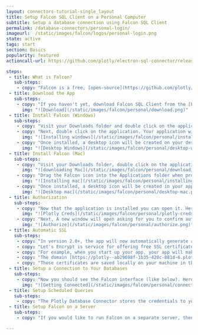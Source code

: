 ```yaml
---
layout: connectors-tutorial-single_layout
title: Setup Falcon SQL Client on a Personal Computer
subtitle: Setup a database connection using Falcon SQL Client
permalink: /database-connectors/personal-login/
imageurl:  /static/images/falcon/logos/personal-login.png
state: active
tags: start
section: Basics
popularity: featured
actioncall-url: https://github.com/plotly/electron-sql-connector/releases

steps:
 - title: What is Falcon?
   sub-steps:
    - copy: "Falcon is a free, [open-source](https://github.com/plotly/plotly-database-connector/) SQL editor with inline data visualization. With Falcon you can connect to your database in the Connection tab, run SQL queries in the Query tab, then export your results as a CSV or open them in the [Chart Studio](https://plot.ly/create) to unlock the full power of Plotly graphs. Optionally, you can use Falcon as a middleman between plot.ly and your database - so that when your database updates, your charts and dashboards update as well. Currently, Falcon supports connections to RedShift, MySQL, PostgreSQL, IBM DB2, Impala, MS SQL, and SQLite."
 - title: Download the App
   sub-steps:
    - copy: "If you haven't yet, download Falcon SQL Client from the [Falcon product page](https://plot.ly/free-sql-client-download/) to get started! Upon clicking on the download button for either Mac or Windows distribution, a file should be added to your Downloads folder."
      img: "![Download](/static/images/falcon/personal/download.png)"
 - title: Install Falcon (Windows)
   sub-steps:
    - copy: "Visit your Downloads folder and double click on the application executable to unzip."
    - copy: "Next, double click on the application. Your application will start to install itself. Note that some security settings may require you to install the application as an Administrator (right click and choose the administrator option to do so). The installation process may take up to several minutes."
      img: "![Installing windows](/static/images/falcon/personal/installing-windows.png)"
    - copy: "Once installed, a desktop icon will be created on your desktop. Double click on it to open the application and you're ready to soar."
      img: "![Desktop Windows](/static/images/falcon/personal/desktop-windows.png)"
 - title: Install Falcon (Mac)
   sub-steps:
    - copy: "Visit your Downloads folder, double click on the application installer DMG file."
      img: "![downloading Mac](/static/images/falcon/personal/downloading-mac.png)"
    - copy: "Drag the Falcon icon into the Applications folder when prompted."
      img: "![Installing mac](/static/images/falcon/personal/installing-mac.png)"
    - copy: "Once installed, a desktop icon will be created in your applications folder. Double click on it to open the application. Note that some security settings may require you to open the application as an Administrator (right click and choose the administrator option to do so)"
      img: "![Desktop mac](/static/images/falcon/personal/desktop-mac.png)"
 - title: Authorization
   sub-steps:
    - copy: "Now that the application is installed you can open it. Here, the connector app may automatically log you in with your Plotly credentials. If not, you will be prompted for your Plotly login credentials."
      img: "![Plotly Creds](/static/images/falcon/personal/plotly-creds.png)"
    - copy: "Next, A new window will open asking for you to confirm authorization by clicking 'Authorize'"
      img: "![Authorize](/static/images/falcon/personal/authorize.png)"
 - title: Automatic SSL
   sub-steps:
    - copy: "In version 2.0+, the app will now automatically generate an SSL. This may take *several minutes*!"
    - copy: "Let's Encrypt is service for offering free SSL certificates. What we've done is created a server which generates a unique subdomain and a unique Let's Encrypt SSL certificates for that subdomain. We then re-route that subdomain's DNS to `localhost:9495`."
    - copy: "For example, when you start up your app, your app will make a request to this certificate and domain issuing server. After *several minutes* (this authorization only needs to be completed once), you'll have a unique subdomain and a unique server. Your application will spin up a server with those certificates and the plotly chart creator web application will be able to make requests to your server, no problem!"
    - copy: "The domain [https://plotly--ab29698f-1b35-420c-881d-6.plotly-connector.com](https://plotly--ab29698f-1b35-420c-881d-6.plotly-connector.com) has a unique certificate associated to it. And remember, this domain just re-routes to localhost:9495 on the global DNS network. It's still just loading content from your localhost server - data is not traveling over the network!"
    - copy: "These certificates are saved locally on your machine in the ~/.plotly/connector folder. They expire every 90 days and the application should automatically generate a new one for you"
 - title: Setup a Connection to Your Databases
   sub-steps:
    - copy: "Now you should see the Falcon interface (like below). Here, you can setup a connection to your databases. As you can see there are numerous databases available. For more specific guidance, visit the tutorial for your database or see [our full list](/database-connectors/), which includes [MySQL](/database-connectors/mysql/), [MS SQL](/database-connectors/mssql/), [PostgreSQL](/database-connectors/postgres/), [MariaDB](/database-connectors/mariadb/), [Redshift](/database-connectors/redshift/), [Apache Drill and Parquet files](/database-connectors/apache-drill/), [S3](/database-connectors/s3/), [Elasticsearch](/database-connectors/elasticsearch/) or [request a new one](https://plotly.typeform.com/to/KUiCSl) if you do not see what you want."
      img: "![Getting Connected](/static/images/falcon/personal/connections.png)"
 - title: Setup Scheduled Queries
   sub-steps:
    - copy: "The Plotly Database Connector stores the credentials to your databases. It can also run queries on a schedule ([see tutorial](https://help.plot.ly/database-connectors/schedule-query/)). The Plotly Database Connector will save the results of the queries to user accounts in the Plotly On-Premise server through the [Plotly Grids API](https://api.plot.ly/v2)."
 - title: Setup Falcon on a Server
   sub-steps:
    - copy: "If you would like to run Falcon on a separate server, then you can run it headlessly from the command line ([more information](https://github.com/plotly/plotly-database-connector#run-as-headless-server))."

---
```


